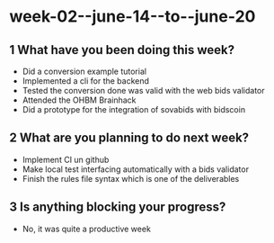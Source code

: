 # week-02--june-14--to--june-20

## 1 What have you been doing this week?
- Did a conversion example tutorial
- Implemented a cli for the backend
- Tested the conversion done was valid with the web bids validator
- Attended the OHBM Brainhack
- Did a prototype for the integration of sovabids with bidscoin


## 2 What are you planning to do next week?
- Implement CI un github
- Make local test interfacing automatically with a bids validator
- Finish the rules file syntax which is one of the deliverables

## 3 Is anything blocking your progress?
- No, it was quite a productive week
